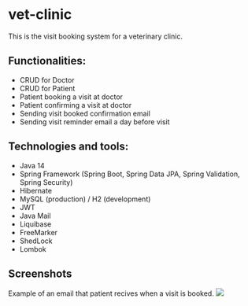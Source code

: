 # vet-clinic

This is the visit booking system for a veterinary clinic.

<h2>Functionalities:</h2>
<ul>
<li>CRUD for Doctor</li>
<li>CRUD for Patient</li>
<li>Patient booking a visit at doctor</li>
<li>Patient confirming a visit at doctor</li>
<li>Sending visit booked confirmation email</li>
<li>Sending visit reminder email a day before visit</li>
</ul>

<h2>Technologies and tools:</h2>
<ul>
<li>Java 14</li>
<li>Spring Framework (Spring Boot, Spring Data JPA, Spring Validation, Spring Security)</li>
<li>Hibernate</li>
<li>MySQL (production) / H2 (development)</h2>
<li>JWT</li>
<li>Java Mail</li>
<li>Liquibase</li>
<li>FreeMarker</li>
<li>ShedLock</li>
<li>Lombok</li>
</ul>

<h2>Screenshots</h2>
Example of an email that patient recives when a visit is booked.

<img src="https://user-images.githubusercontent.com/105795682/204522203-99331887-3f4a-4017-b219-0470b831b430.png">

